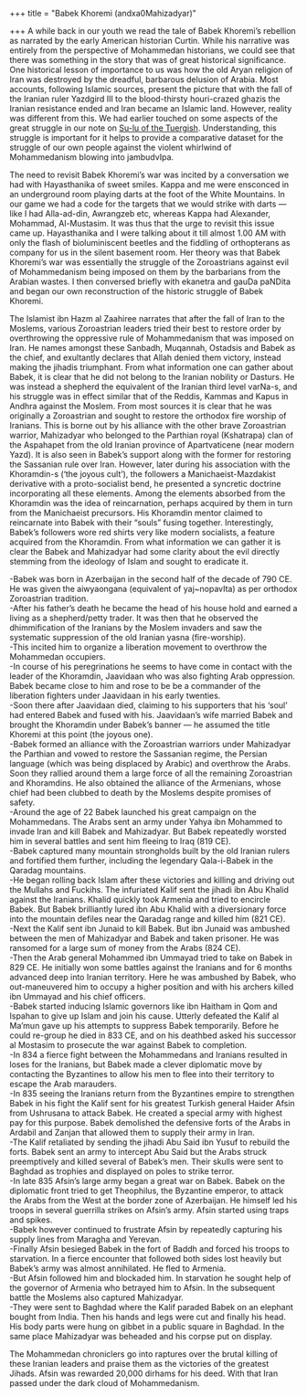 +++
title = "Babek Khoremi (andxa0Mahizadyar)"

+++
A while back in our youth we read the tale of Babek Khoremi’s rebellion
as narrated by the early American historian Curtin. While his narrative
was entirely from the perspective of Mohammedan historians, we could see
that there was something in the story that was of great historical
significance. One historical lesson of importance to us was how the old
Aryan religion of Iran was destroyed by the dreadful, barbarous delusion
of Arabia. Most accounts, following Islamic sources, present the picture
that with the fall of the Iranian ruler Yazdgird III to the
blood-thirsty houri-crazed ghazis the Iranian resistance ended and Iran
became an Islamic land. However, reality was different from this. We had
earlier touched on some aspects of the great struggle in our note on
[Su-lu of the
Tuergish](http://manollasa.blogspot.com/2006/03/su-lu-khans-heroic-struggle-against.html).
Understanding, this struggle is important for it helps to provide a
comparative dataset for the struggle of our own people against the
violent whirlwind of Mohammedanism blowing into jambudvIpa.

The need to revisit Babek Khoremi’s war was incited by a conversation we
had with Hayasthanika of sweet smiles. Kappa and me were ensconced in an
underground room playing darts at the foot of the White Mountains. In
our game we had a code for the targets that we would strike with darts —
like I had Alla-ad-din, Awrangzeb etc, whereas Kappa had Alexander,
Mohammad, Al-Mustasim. It was thus that the urge to revisit this issue
came up. Hayasthanika and I were talking about it till almost 1.00 AM
with only the flash of bioluminiscent beetles and the fiddling of
orthopterans as company for us in the silent basement room. Her theory
was that Babek Khoremi’s war was essentially the struggle of the
Zoroastrians against evil of Mohammedanism being imposed on them by the
barbarians from the Arabian wastes. I then conversed briefly with
ekanetra and gauDa paNDita and began our own reconstruction of the
historic struggle of Babek Khoremi.

The Islamist ibn Hazm al Zaahiree narrates that after the fall of Iran
to the Moslems, various Zoroastrian leaders tried their best to restore
order by overthrowing the oppressive rule of Mohammedanism that was
imposed on Iran. He names amongst these Sanbadh, Muqannah, Ostadsis and
Babek as the chief, and exultantly declares that Allah denied them
victory, instead making the jihadis triumphant. From what information
one can gather about Babek, it is clear that he did not belong to the
Iranian nobility or Dasturs. He was instead a shepherd the equivalent of
the Iranian third level varNa-s, and his struggle was in effect similar
that of the Reddis, Kammas and Kapus in Andhra against the Moslem. From
most sources it is clear that he was originally a Zoroastrian and sought
to restore the orthodox fire worship of Iranians. This is borne out by
his alliance with the other brave Zoroastrian warrior, Mahizadyar who
belonged to the Parthian royal (Kshatrapa) clan of the Aspahapet from
the old Iranian province of Apartvaticene (near modern Yazd). It is also
seen in Babek’s support along with the former for restoring the
Sassanian rule over Iran. However, later during his association with the
Khoramdin-s (‘the joyous cult’), the followers a Manichaeist-Mazdakist
derivative with a proto-socialist bend, he presented a syncretic
doctrine incorporating all these elements. Among the elements absorbed
from the Khoramdin was the idea of reincarnation, perhaps acquired by
them in turn from the Manichaeist precursors. His Khoramdin mentor
claimed to reincarnate into Babek with their “souls” fusing together.
Interestingly, Babek’s followers wore red shirts very like modern
socialists, a feature acquired from the Khoramdin. From what information
we can gather it is clear the Babek and Mahizadyar had some clarity
about the evil directly stemming from the ideology of Islam and sought
to eradicate it.

\-Babek was born in Azerbaijan in the second half of the decade of 790
CE. He was given the aiwyaongana (equivalent of yaj\~nopavIta) as per
orthodox Zoroastrian tradition.  
\-After his father’s death he became the head of his house hold and
earned a living as a shepherd/petty trader. It was then that he observed
the dhimmification of the Iranians by the Moslem invaders and saw the
systematic suppression of the old Iranian yasna (fire-worship).  
\-This incited him to organize a liberation movement to overthrow the
Mohammedan occupiers.  
\-In course of his peregrinations he seems to have come in contact with
the leader of the Khoramdin, Jaavidaan who was also fighting Arab
oppression. Babek became close to him and rose to be be a commander of
the liberation fighters under Jaavidaan in his early twenties.  
\-Soon there after Jaavidaan died, claiming to his supporters that his
‘soul’ had entered Babek and fused with his. Jaavidaan’s wife married
Babek and brought the Khoramdin under Babek’s banner — he assumed the
title Khoremi at this point (the joyous one).  
\-Babek formed an alliance with the Zoroastrian warriors under
Mahizadyar the Parthian and vowed to restore the Sassanian regime, the
Persian language (which was being displaced by Arabic) and overthrow the
Arabs. Soon they rallied around them a large force of all the remaining
Zoroastrian and Khoramdins. He also obtained the alliance of the
Armenians, whose chief had been clubbed to death by the Moslems despite
promises of safety.  
\-Around the age of 22 Babek launched his great campaign on the
Mohammedans. The Arabs sent an army under Yahya ibn Mohammed to invade
Iran and kill Babek and Mahizadyar. But Babek repeatedly worsted him in
several battles and sent him fleeing to Iraq (819 CE).  
\-Babek captured many mountain strongholds built by the old Iranian
rulers and fortified them further, including the legendary Qala-i-Babek
in the Qaradag mountains.  
\-He began rolling back Islam after these victories and killing and
driving out the Mullahs and Fuckihs. The infuriated Kalif sent the
jihadi ibn Abu Khalid against the Iranians. Khalid quickly took Armenia
and tried to encircle Babek. But Babek brilliantly lured ibn Abu Khalid
with a diversionary force into the mountain defiles near the Qaradag
range and killed him (821 CE).  
\-Next the Kalif sent ibn Junaid to kill Babek. But ibn Junaid was
ambushed between the men of Mahizadyar and Babek and taken prisoner. He
was ransomed for a large sum of money from the Arabs (824 CE).  
\-Then the Arab general Mohammed ibn Ummayad tried to take on Babek in
829 CE. He initially won some battles against the Iranians and for 6
months advanced deep into Iranian territory. Here he was ambushed by
Babek, who out-maneuvered him to occupy a higher position and with his
archers killed ibn Ummayad and his chief officers.  
\-Babek started inducing Islamic governors like ibn Haitham in Qom and
Ispahan to give up Islam and join his cause. Utterly defeated the Kalif
al Ma’mun gave up his attempts to suppress Babek temporarily. Before he
could re-group he died in 833 CE, and on his deathbed asked his
successor al Mostasim to prosecute the war against Babek to
completion.  
\-In 834 a fierce fight between the Mohammedans and Iranians resulted in
loses for the Iranians, but Babek made a clever diplomatic move by
contacting the Byzantines to allow his men to flee into their territory
to escape the Arab marauders.  
\-In 835 seeing the Iranians return from the Byzantines empire to
strengthen Babek in his fight the Kalif sent for his greatest Turkish
general Haider Afsin from Ushrusana to attack Babek. He created a
special army with highest pay for this purpose. Babek demolished the
defensive forts of the Arabs in Ardabil and Zanjan that allowed them to
supply their army in Iran.  
\-The Kalif retaliated by sending the jihadi Abu Said ibn Yusuf to
rebuild the forts. Babek sent an army to intercept Abu Said but the
Arabs struck preemptively and killed several of Babek’s men. Their
skulls were sent to Baghdad as trophies and displayed on poles to strike
terror.  
\-In late 835 Afsin’s large army began a great war on Babek. Babek on
the diplomatic front tried to get Theophilus, the Byzantine emperor, to
attack the Arabs from the West at the border zone of Azerbaijan. He
himself led his troops in several guerrilla strikes on Afsin’s army.
Afsin started using traps and spikes.  
\-Babek however continued to frustrate Afsin by repeatedly capturing his
supply lines from Maragha and Yerevan.  
\-Finally Afsin besieged Babek in the fort of Baddh and forced his
troops to starvation. In a fierce encounter that followed both sides
lost heavily but Babek’s army was almost annihilated. He fled to
Armenia.  
\-But Afsin followed him and blockaded him. In starvation he sought help
of the governor of Armenia who betrayed him to Afsin. In the subsequent
battle the Moslems also captured Mahizadyar.  
\-They were sent to Baghdad where the Kalif paraded Babek on an elephant
bought from India. Then his hands and legs were cut and finally his
head. His body parts were hung on gibbet in a public square in Baghdad.
In the same place Mahizadyar was beheaded and his corpse put on display.

The Mohammedan chroniclers go into raptures over the brutal killing of
these Iranian leaders and praise them as the victories of the greatest
Jihads. Afsin was rewarded 20,000 dirhams for his deed. With that Iran
passed under the dark cloud of Mohammedanism.
